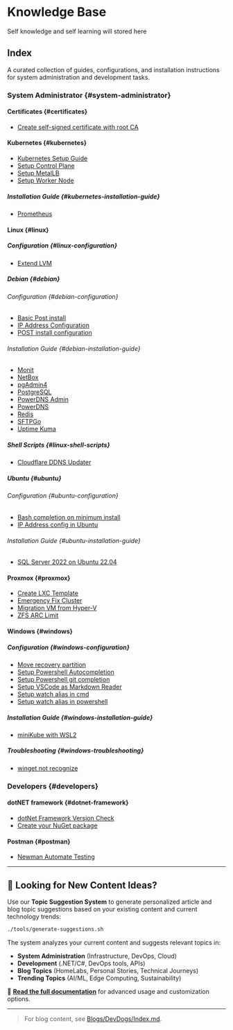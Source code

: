 # Knowledge Base

Self knowledge and self learning will stored here

## Index

A curated collection of guides, configurations, and installation instructions for system administration and development tasks.

### System Administrator {#system-administrator}

#### Certificates {#certificates}

- [Create self-signed certificate with root CA](System%20Administrator/Certificates/Create%20self-signed%20certificate%20with%20root%20CA.md)

#### Kubernetes {#kubernetes}

- [Kubernetes Setup Guide](System%20Administrator/Kubernetes/Kubernetes%20Setup%20Guide.md)
- [Setup Control Plane](System%20Administrator/Kubernetes/Setup%20Control%20Plane.md)
- [Setup MetalLB](System%20Administrator/Kubernetes/Setup%20MetalLB.md)
- [Setup Worker Node](System%20Administrator/Kubernetes/Setup%20Worker%20Node.md)

##### Installation Guide {#kubernetes-installation-guide}

- [Prometheus](System%20Administrator/Kubernetes/Installation%20Guide/Prometheus.md)

#### Linux {#linux}

##### Configuration {#linux-configuration}

- [Extend LVM](System%20Administrator/Linux/Configuration/Extend%20LVM.md)

##### Debian {#debian}

###### Configuration {#debian-configuration}

- [Basic Post install](System%20Administrator/Linux/Debian/Configuration/Basic%20Post%20install.md)
- [IP Address Configuration](System%20Administrator/Linux/Debian/Configuration/IP%20Address%20Configuration.md)
- [POST install configuration](System%20Administrator/Linux/Debian/Configuration/POST%20install%20configuration.md)

###### Installation Guide {#debian-installation-guide}

- [Monit](System%20Administrator/Linux/Debian/Installation%20Guide/Monit.md)
- [NetBox](System%20Administrator/Linux/Debian/Installation%20Guide/NetBox.md)
- [pgAdmin4](System%20Administrator/Linux/Debian/Installation%20Guide/pgAdmin4.md)
- [PostgreSQL](System%20Administrator/Linux/Debian/Installation%20Guide/PostgreSQL.md)
- [PowerDNS Admin](System%20Administrator/Linux/Debian/Installation%20Guide/PowerDNS%20Admin.md)
- [PowerDNS](System%20Administrator/Linux/Debian/Installation%20Guide/PowerDNS.md)
- [Redis](System%20Administrator/Linux/Debian/Installation%20Guide/Redis.md)
- [SFTPGo](System%20Administrator/Linux/Debian/Installation%20Guide/SFTPGo.md)
- [Uptime Kuma](System%20Administrator/Linux/Debian/Installation%20Guide/Uptime%20Kuma.md)

##### Shell Scripts {#linux-shell-scripts}

- [Cloudflare DDNS Updater](System%20Administrator/Linux/Shell%20Scripts/Cloudflare%20DDNS%20Updater.md)

##### Ubuntu {#ubuntu}

###### Configuration {#ubuntu-configuration}

- [Bash completion on minimum install](System%20Administrator/Linux/Ubuntu/Configuration/Bash%20completion%20on%20minimum%20install.md)
- [IP Address config in Ubuntu](System%20Administrator/Linux/Ubuntu/Configuration/IP%20Address%20config%20in%20Ubuntu.md)

###### Installation Guide {#ubuntu-installation-guide}

- [SQL Server 2022 on Ubuntu 22.04](System%20Administrator/Linux/Ubuntu/Installation%20Guide/SQL%20Server%202022%20on%20Ubuntu%2022.04.md)

#### Proxmox {#proxmox}

- [Create LXC Template](System%20Administrator/Proxmox/Create%20LXC%20Template.md)
- [Emergency Fix Cluster](System%20Administrator/Proxmox/Emergency%20Fix%20Cluster.md)
- [Migration VM from Hyper-V](System%20Administrator/Proxmox/Migration%20VM%20from%20Hyper-V.md)
- [ZFS ARC Limit](System%20Administrator/Proxmox/ZFS%20ARC%20Limit.md)

#### Windows {#windows}

##### Configuration {#windows-configuration}

- [Move recovery partition](System%20Administrator/Windows/Configuration/Move%20recovery%20partition.md)
- [Setup Powershell Autocompletion](System%20Administrator/Windows/Configuration/Setup%20Powershell%20Autocomplation.md)
- [Setup Powershell git completion](System%20Administrator/Windows/Configuration/Setup%20Powershell%20git%20completion.md)
- [Setup VSCode as Markdown Reader](System%20Administrator/Windows/Configuration/Setup%20VSCode%20as%20Markdown%20Reader.md)
- [Setup watch alias in cmd](System%20Administrator/Windows/Configuration/Setup%20watch%20alias%20in%20cmd.md)
- [Setup watch alias in powershell](System%20Administrator/Windows/Configuration/Setup%20watch%20alias%20in%20powershell.md)

##### Installation Guide {#windows-installation-guide}

- [miniKube with WSL2](System%20Administrator/Windows/Installation%20Guide/miniKube%20with%20WSL2.md)

##### Troubleshooting {#windows-troubleshooting}

- [winget not recognize](System%20Administrator/Windows/Throubleshooting/Winget%20not%20recognize.md)

### Developers {#developers}

#### dotNET framework {#dotnet-framework}

- [dotNet Framework Version Check](Developers/dotNET%20framework/dotNet%20Framework%20Version%20Check.md)
- [Create your NuGet package](Developers/dotNET%20framework/Create-your-nuget-package.md)

#### Postman {#postman}

- [Newman Automate Testing](Developers/Postman/Newman%20Automate%20Testing.md)

---

## 🚀 Looking for New Content Ideas?

Use our **Topic Suggestion System** to generate personalized article and blog topic suggestions based on your existing content and current technology trends:

```bash
./tools/generate-suggestions.sh
```

The system analyzes your current content and suggests relevant topics in:

- **System Administration** (Infrastructure, DevOps, Cloud)
- **Development** (.NET/C#, DevOps tools, APIs)
- **Blog Topics** (HomeLabs, Personal Stories, Technical Journeys)
- **Trending Topics** (AI/ML, Edge Computing, Sustainability)

📖 **[Read the full documentation](tools/TOPIC-SUGGESTIONS.md)** for advanced usage and customization options.

---
> For blog content, see [Blogs/DevDogs/Index.md](Blogs/DevDogs/Index.md).
